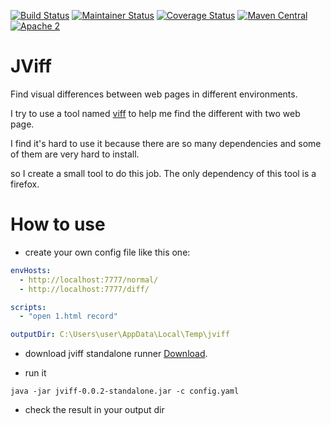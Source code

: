 [![Build Status](https://snap-ci.com/htynkn/jviff/branch/master/build_image)](https://snap-ci.com/htynkn/jviff/branch/master)
[![Maintainer Status](http://stillmaintained.com/htynkn/jviff.png)](http://stillmaintained.com/htynkn/jviff)
[![Coverage Status](https://coveralls.io/repos/htynkn/jviff/badge.svg?branch=master)](https://coveralls.io/r/htynkn/jviff?branch=master)
[![Maven Central](https://img.shields.io/maven-central/v/com.huangyunkun/jviff.svg)](https://coveralls.io/r/htynkn/jviff?branch=master)
[![Apache 2](http://img.shields.io/badge/license-Apache%202-red.svg)](http://www.apache.org/licenses/LICENSE-2.0)
# JViff
Find visual differences between web pages in different environments.

I try to use a tool named [viff](https://github.com/winsonwq/viff) to help me find the different with two web page.

I find it's hard to use it because there are so many dependencies and some of them are very hard to install.

so I create a small tool to do this job. The only dependency of this tool is a firefox.

# How to use
* create your own config file like this one:
``` yaml
envHosts:
  - http://localhost:7777/normal/
  - http://localhost:7777/diff/

scripts:
  - "open 1.html record"

outputDir: C:\Users\user\AppData\Local\Temp\jviff
```

* download jviff standalone runner 
[Download](http://repo1.maven.org/maven2/com/huangyunkun/jviff/0.0.2/jviff-0.0.2-standalone.jar).

* run it
```
java -jar jviff-0.0.2-standalone.jar -c config.yaml
```
* check the result in your output dir
